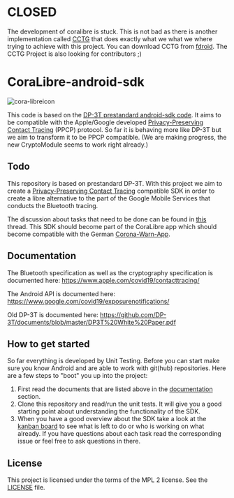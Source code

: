 # CLOSED
The development of coralibre is stuck. This is not bad as there is another implementation called [CCTG](https://codeberg.org/corona-contact-tracing-germany/cwa-android) that does exactly what we what we where trying to achieve with this project. You can download CCTG from [fdroid](https://f-droid.org/packages/de.corona.tracing/). The CCTG Project is also looking for contributors ;)

# CoraLibre-android-sdk

![cora-libreicon](https://user-images.githubusercontent.com/1891273/85005834-9cda9d80-b159-11ea-83d9-52d8c662a31d.png)

This code is based on the [DP-3T prestandard android-sdk code](https://github.com/DP-3T/dp3t-sdk-android/tree/prestandard).
It aims to be compatible with the Apple/Google developed [Privacy-Preserving Contact Tracing](https://www.apple.com/covid19/contacttracing/) (PPCP) protocol.
So far it is behaving more like DP-3T but we aim to transform it to be PPCP compatible. (We are making progress, the new CryptoModule seems to work right already.)

## Todo

This repository is based on prestandard DP-3T. With this project we aim to create a [Privacy-Preserving Contact Tracing](https://www.apple.com/covid19/contacttracing/) compatible SDK in order to create a libre alternative to the part of the Google Mobile Services that conducts the Bluetooth tracing.

The discussion about tasks that need to be done can be found in [this](https://github.com/corona-warn-app/cwa-app-android/issues/75) thread.
This SDK should become part of the CoraLibre app which should become compatible with the German [Corona-Warn-App](https://github.com/corona-warn-app/cwa-app-android).

## Documentation

The Bluetooth specification as well as the cryptography specification is documented here:
https://www.apple.com/covid19/contacttracing/

The Android API is documented here:
https://www.google.com/covid19/exposurenotifications/

Old DP-3T is documented here:
https://github.com/DP-3T/documents/blob/master/DP3T%20White%20Paper.pdf

## How to get started

So far everything is developed by Unit Testing. Before you can start make sure you know Android and are able to work with git(hub) repositories.
Here are a few steps to "boot" you up into the project:

1. First read the documents that are listed above in the [documentation](#documentation) section.
2. Clone this repository and read/run the unit tests. It will give you a good starting point about understanding the functionality of the SDK.
3. When you have a good overview about the SDK take a look at the [kanban board](https://github.com/CoraLibre/CoraLibre-android-sdk/projects/1) to see what is left to do or who is working on what already. If you have questions about each task read the corresponding issue or feel free to ask questions in there.

## License

This project is licensed under the terms of the MPL 2 license. See the [LICENSE](LICENSE) file.
